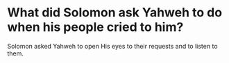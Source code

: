 # What did Solomon ask Yahweh to do when his people cried to him?

Solomon asked Yahweh to open His eyes to their requests and to listen to them.
